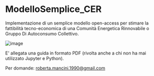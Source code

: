 # ModelloSemplice_CER
Implementazione di un semplice modello open-access per stimare la fattibilità tecno-economica di una Comunità Energetica Rinnovabile o Gruppo Di Autoconsumo Collettivo.

![image](https://user-images.githubusercontent.com/84380221/123233794-a7511500-d4da-11eb-9dc8-834433ea7033.png)

E' allegata una guida in formato PDF (rivolta anche a chi non ha mai utilizzato Jupyter e Python).


Per domande: roberta.mancini.1990@gmail.com

